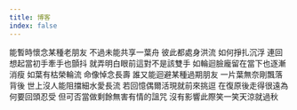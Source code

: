 ```yaml
---
title: 博客
index: false
---
```


能暫時懷念某種老朋友
不過未能共享一葉舟
彼此都處身洪流 如何掙扎沉浮
連回想起當初手牽手也顫抖
就弄明白眼前這對不是該雙手
如輪迴臉龐留在當下也逐漸消瘦
如葉有枯榮輪流 命像悼念長壽
誰又能迴避某種過期朋友
一片葉無奈剛飄落背後
世上沒人能阻擋細水愛長流
若回憶偶爾活現就前來挑逗
在復原後走得很遠為何要回頭忍受
但可否當做剩餘無害有情的詛咒
沒有影響此際笑一笑天涼就過秋